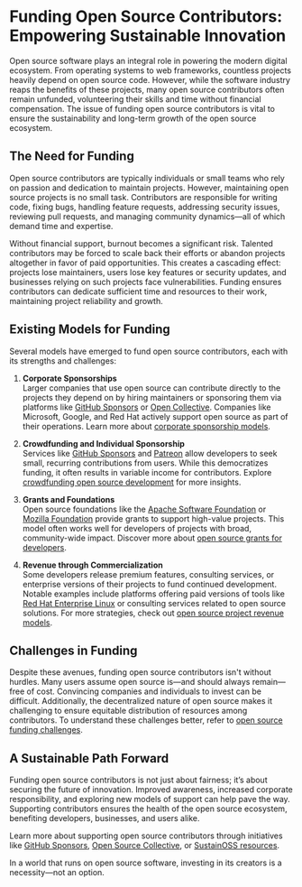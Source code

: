 # Funding Open Source Contributors: Empowering Sustainable Innovation

Open source software plays an integral role in powering the modern digital ecosystem. From operating systems to web frameworks, countless projects heavily depend on open source code. However, while the software industry reaps the benefits of these projects, many open source contributors often remain unfunded, volunteering their skills and time without financial compensation. The issue of funding open source contributors is vital to ensure the sustainability and long-term growth of the open source ecosystem.

## The Need for Funding

Open source contributors are typically individuals or small teams who rely on passion and dedication to maintain projects. However, maintaining open source projects is no small task. Contributors are responsible for writing code, fixing bugs, handling feature requests, addressing security issues, reviewing pull requests, and managing community dynamics—all of which demand time and expertise.

Without financial support, burnout becomes a significant risk. Talented contributors may be forced to scale back their efforts or abandon projects altogether in favor of paid opportunities. This creates a cascading effect: projects lose maintainers, users lose key features or security updates, and businesses relying on such projects face vulnerabilities. Funding ensures contributors can dedicate sufficient time and resources to their work, maintaining project reliability and growth.

## Existing Models for Funding

Several models have emerged to fund open source contributors, each with its strengths and challenges:

1. **Corporate Sponsorships**  
   Larger companies that use open source can contribute directly to the projects they depend on by hiring maintainers or sponsoring them via platforms like [GitHub Sponsors](https://github.com/sponsors) or [Open Collective](https://opencollective.com/). Companies like Microsoft, Google, and Red Hat actively support open source as part of their operations. Learn more about [corporate sponsorship models](https://www.license-token.com/wiki/corporate-sponsorship-models).

2. **Crowdfunding and Individual Sponsorship**  
   Services like [GitHub Sponsors](https://github.com/sponsors) and [Patreon](https://www.patreon.com/) allow developers to seek small, recurring contributions from users. While this democratizes funding, it often results in variable income for contributors. Explore [crowdfunding open source development](https://www.license-token.com/wiki/crowdfunding-open-source-development) for more insights.

3. **Grants and Foundations**  
   Open source foundations like the [Apache Software Foundation](https://www.apache.org/foundation/) or [Mozilla Foundation](https://foundation.mozilla.org/) provide grants to support high-value projects. This model often works well for developers of projects with broad, community-wide impact. Discover more about [open source grants for developers](https://www.license-token.com/wiki/open-source-grants-for-developers).

4. **Revenue through Commercialization**  
   Some developers release premium features, consulting services, or enterprise versions of their projects to fund continued development. Notable examples include platforms offering paid versions of tools like [Red Hat Enterprise Linux](https://www.redhat.com/) or consulting services related to open source solutions. For more strategies, check out [open source project revenue models](https://www.license-token.com/wiki/open-source-project-revenue-models).

## Challenges in Funding

Despite these avenues, funding open source contributors isn't without hurdles. Many users assume open source is—and should always remain—free of cost. Convincing companies and individuals to invest can be difficult. Additionally, the decentralized nature of open source makes it challenging to ensure equitable distribution of resources among contributors. To understand these challenges better, refer to [open source funding challenges](https://www.license-token.com/wiki/open-source-funding-challenges).

## A Sustainable Path Forward

Funding open source contributors is not just about fairness; it’s about securing the future of innovation. Improved awareness, increased corporate responsibility, and exploring new models of support can help pave the way. Supporting contributors ensures the health of the open source ecosystem, benefiting developers, businesses, and users alike.

Learn more about supporting open source contributors through initiatives like [GitHub Sponsors](https://github.com/sponsors), [Open Source Collective](https://opencollective.com/opensource), or [SustainOSS resources](https://sustainoss.org/).

In a world that runs on open source software, investing in its creators is a necessity—not an option.